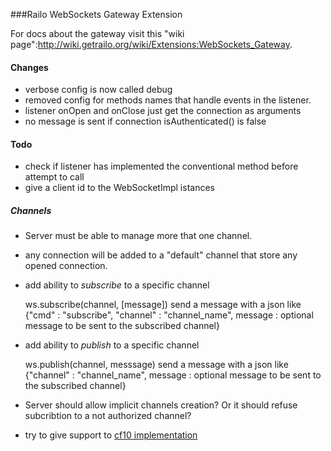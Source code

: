 ###Railo WebSockets Gateway Extension

For docs about the gateway visit this "wiki page":http://wiki.getrailo.org/wiki/Extensions:WebSockets_Gateway.

#### Changes
* verbose config is now called debug
* removed config for methods names that handle events in the listener.
* listener onOpen and onClose just get the connection as arguments
* no message is sent if connection isAuthenticated() is false

#### Todo

* check if listener has implemented the conventional method before attempt to call
* give a client id to the WebSocketImpl istances

##### Channels
* Server must be able to manage more that one channel.
* any connection will be added to a "default" channel that store any opened connection.
* add ability to *subscribe* to a specific channel

    ws.subscribe(channel, [message])
    send a message with a json like
    {"cmd" : "subscribe", "channel" : "channel_name", message : optional message to be sent to the subscribed channel}

* add ability to *publish* to a specific channel

    ws.publish(channel, messsage)
    send a message with a json like
    {"channel" : "channel_name", message : optional message to be sent to the subscribed channel}

* Server should allow implicit channels creation? Or it should refuse subcribtion to a not authorized channel?

* try to give support to [cf10 implementation](http://help.adobe.com/en_US/ColdFusion/10.0/Developing/WSe61e35da8d318518767eb3aa135858633ee-7ffc.html)


